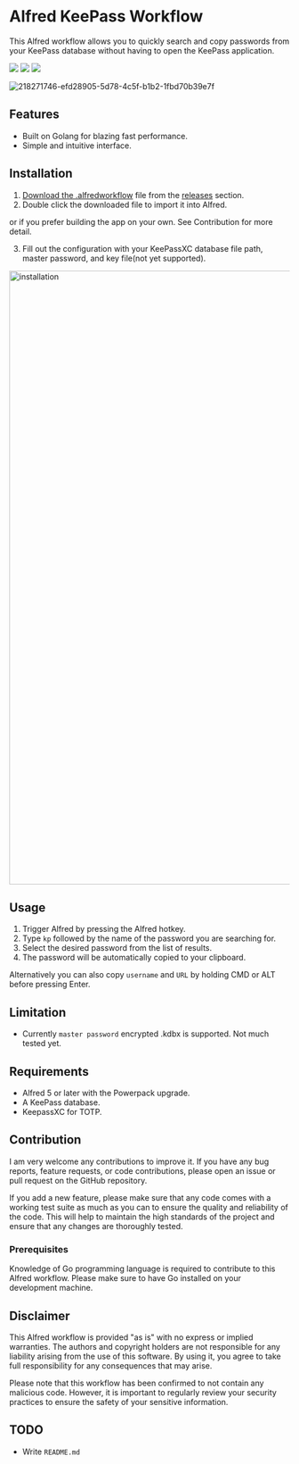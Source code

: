 # Alfred KeePass Workflow
This Alfred workflow allows you to quickly search and copy passwords from your KeePass database without having to open the KeePass application.

<img src="https://img.shields.io/github/license/mikyk10/alfred-keepass"> <img src="https://img.shields.io/github/last-commit/mikyk10/alfred-keepass"> <img src="https://img.shields.io/github/downloads/mikyk10/alfred-keepass/total">

![218271746-efd28905-5d78-4c5f-b1b2-1fbd70b39e7f](https://user-images.githubusercontent.com/4987502/218368795-c5f4dfd6-32a4-4b15-9602-0c60bcf04c31.gif)

## Features
- Built on Golang for blazing fast performance. 
- Simple and intuitive interface.

## Installation
1. [Download the .alfredworkflow](https://github.com/mikyk10/alfred-keepass/tags) file from the [releases](https://github.com/mikyk10/alfred-keepass/tags) section.
2. Double click the downloaded file to import it into Alfred.

or if you prefer building the app on your own. See Contribution for more detail.

3. Fill out the configuration with your KeePassXC database file path, master password, and key file(not yet supported).

<img width="1100" alt="installation" src="https://user-images.githubusercontent.com/4987502/218407644-7069c96a-7c63-4b94-8385-2c30e3bf45c0.png">

## Usage
1. Trigger Alfred by pressing the Alfred hotkey.
2. Type `kp` followed by the name of the password you are searching for.
3. Select the desired password from the list of results.
4. The password will be automatically copied to your clipboard.

Alternatively you can also copy `username` and `URL` by holding CMD or ALT before pressing Enter.

## Limitation

* Currently `master password` encrypted .kdbx is supported. Not much tested yet.

## Requirements

* Alfred 5 or later with the Powerpack upgrade.
* A KeePass database.
* KeepassXC for TOTP.

## Contribution
I am very welcome any contributions to improve it. If you have any bug reports, feature requests, or code contributions, please open an issue or pull request on the GitHub repository.

If you add a new feature, please make sure that any code comes with a working test suite as much as you can to ensure the quality and reliability of the code. This will help to maintain the high standards of the project and ensure that any changes are thoroughly tested.

### Prerequisites
Knowledge of Go programming language is required to contribute to this Alfred workflow. Please make sure to have Go installed on your development machine.

## Disclaimer
This Alfred workflow is provided "as is" with no express or implied warranties. The authors and copyright holders are not responsible for any liability arising from the use of this software. By using it, you agree to take full responsibility for any consequences that may arise.

Please note that this workflow has been confirmed to not contain any malicious code. However, it is important to regularly review your security practices to ensure the safety of your sensitive information.

## TODO
* Write `README.md`
